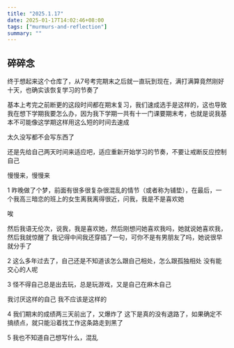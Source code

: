 ```yaml
---
title: "2025.1.17"
date: 2025-01-17T14:02:46+08:00
tags: ["murmurs-and-reflection"]
summary: ""
---
```

## 碎碎念

终于想起来这个仓库了，从7号考完期末之后就一直玩到现在，满打满算竟然刚好十天，也确实该恢复学习的节奏了

基本上考完之前断更的这段时间都在期末复习，我们速成选手是这样的，这也导致我在想下学期我要怎么办，因为我下学期一共有十一门课要期末考，也就是说我基本不可能像这学期这样用这么短的时间去速成

太久没写都不会写东西了

还是先给自己两天时间来适应吧，适应重新开始学习的节奏，不要让戒断反应控制自己

慢慢来，慢慢来

1
昨晚做了个梦，前面有很多很复杂很混乱的情节（或者称为铺垫），在最后，一个我高三暗恋的班上的女生离我离得很近，问我，我是不是喜欢她

唉

然后我语无伦次，说我，我是喜欢她，然后刚想问她喜欢我吗，她就说她喜欢我，然后我就惊醒了
我记得中间我还穿插了一句，可你不是有男朋友了吗，她说很早就分手了

2
这么多年过去了，自己还是不知道该怎么跟自己相处，怎么跟孤独相处
没有能交心的人呢

3
怪不得自己总是出去玩，总是玩游戏，又是自己在麻木自己

我讨厌这样的自己
我不应该是这样的

4
我们期末的成绩两三天前出了，又爆炸了
这下是真的没有退路了，如果确定不搞绩点，就只能沿着找工作这条路走到黑了

5
我也不知道自己想写什么，混乱
